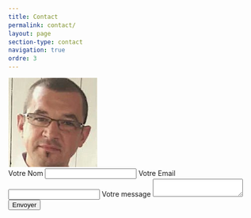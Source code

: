 ```yaml
---
title: Contact
permalink: contact/
layout: page
section-type: contact
navigation: true
ordre: 3
---
```


<img class="intro-author" src="/img/author.png" alt="moi">

<br>

<form action="https://formspree.io/laurent.chotard@protonmail.com" method="POST">
    <label for="name">Votre Nom</label>
    <input type="text" name="nom">
    <label for="email">Votre Email</label>
    <input type="email" name="email">
    <label for="texte">Votre message</label>
    <textarea name="texte"></textarea>
    <button type="submit">Envoyer</button>
</form>